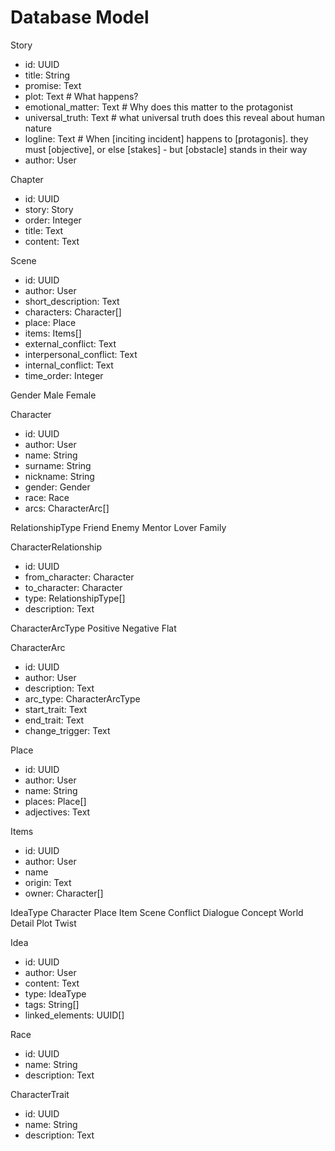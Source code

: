 
# Database Model

Story
- id: UUID
- title: String
- promise: Text
- plot: Text # What happens?
- emotional_matter: Text # Why does this matter to the protagonist
- universal_truth: Text # what universal truth does this reveal about human nature
- logline: Text # When [inciting incident] happens to [protagonis]. they must [objective], or else [stakes] - but [obstacle] stands in their way
- author: User

Chapter
- id: UUID
- story: Story
- order: Integer
- title: Text
- content: Text

Scene
- id: UUID
- author: User
- short_description: Text
- characters: Character[]
- place: Place
- items: Items[]
- external_conflict: Text
- interpersonal_conflict: Text
- internal_conflict: Text
- time_order: Integer

Gender
	Male
	Female

Character
- id: UUID
- author: User
- name: String
- surname: String
- nickname: String
- gender: Gender
- race: Race
- arcs: CharacterArc[]

RelationshipType
	Friend
	Enemy
	Mentor
	Lover
	Family
	

CharacterRelationship
- id: UUID
- from_character: Character
- to_character: Character
- type: RelationshipType[]
- description: Text

CharacterArcType
	Positive
	Negative
	Flat

CharacterArc
- id: UUID
- author: User
- description: Text
- arc_type: CharacterArcType
- start_trait: Text
- end_trait: Text
- change_trigger: Text

Place
- id: UUID
- author: User
- name: String
- places: Place[]
- adjectives: Text

Items
- id: UUID
- author: User
- name
- origin: Text
- owner: Character[]

IdeaType
	Character
	Place
	Item
	Scene
	Conflict
	Dialogue
	Concept
	World Detail
	Plot Twist

Idea
- id: UUID
- author: User
- content: Text
- type: IdeaType
- tags: String[]
- linked_elements: UUID[]

Race
- id: UUID
- name: String
- description: Text

CharacterTrait
- id: UUID
- name: String
- description: Text